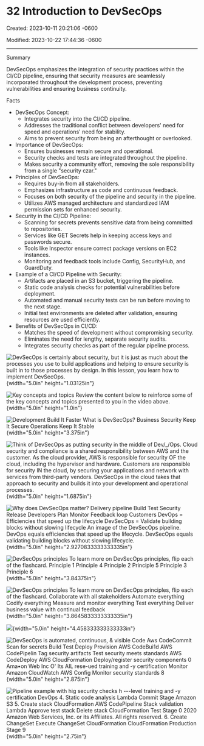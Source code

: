 # 32 Introduction to DevSecOps

Created: 2023-10-11 20:21:06 -0600

Modified: 2023-10-22 17:44:36 -0600

---

Summary

DevSecOps emphasizes the integration of security practices within the CI/CD pipeline, ensuring that security measures are seamlessly incorporated throughout the development process, preventing vulnerabilities and ensuring business continuity.

Facts

- DevSecOps Concept:
  - Integrates security into the CI/CD pipeline.
  - Addresses the traditional conflict between developers' need for speed and operations' need for stability.
  - Aims to prevent security from being an afterthought or overlooked.
- Importance of DevSecOps:
  - Ensures businesses remain secure and operational.
  - Security checks and tests are integrated throughout the pipeline.
  - Makes security a community effort, removing the sole responsibility from a single "security czar."
- Principles of DevSecOps:
  - Requires buy-in from all stakeholders.
  - Emphasizes infrastructure as code and continuous feedback.
  - Focuses on both security of the pipeline and security in the pipeline.
  - Utilizes AWS managed architecture and standardized IAM permission sets for enhanced security.
- Security in the CI/CD Pipeline:
  - Scanning for secrets prevents sensitive data from being committed to repositories.
  - Services like GET Secrets help in keeping access keys and passwords secure.
  - Tools like Inspector ensure correct package versions on EC2 instances.
  - Monitoring and feedback tools include Config, SecurityHub, and GuardDuty.
- Example of a CI/CD Pipeline with Security:
  - Artifacts are placed in an S3 bucket, triggering the pipeline.
  - Static code analysis checks for potential vulnerabilities before deployment.
  - Automated and manual security tests can be run before moving to the next stage.
  - Initial test environments are deleted after validation, ensuring resources are used efficiently.
- Benefits of DevSecOps in CI/CD:
  - Matches the speed of development without compromising security.
  - Eliminates the need for lengthy, separate security audits.
  - Integrates security checks as part of the regular pipeline process.





![DevSecOps is certainly about security, but it is just as much about the processes you use to build applications and helping to ensure security is built in to those processes by design. In this lesson, you learn how to implement DevSecOps. ](../../../media/AWS-DevOps-Module-10-32-Introduction-to-DevSecOps-image1.png){width="5.0in" height="1.03125in"}



![Key concepts and topics Review the content below to reinforce some of the key concepts and topics presented to you in the video above. ](../../../media/AWS-DevOps-Module-10-32-Introduction-to-DevSecOps-image2.png){width="5.0in" height="1.0in"}



![Development Build It Faster What is DevSecOps? Business Security Keep It Secure Operations Keep It Stable ](../../../media/AWS-DevOps-Module-10-32-Introduction-to-DevSecOps-image3.png){width="5.0in" height="3.375in"}



![Think of DevSecOps as putting security in the middle of Dev/_/Ops. Cloud security and compliance is a shared responsibility between AWS and the customer. As the cloud provider, AWS is responsible for security OF the cloud, including the hypervisor and hardware. Customers are responsible for security IN the cloud, by securing your applications and network with services from third-party vendors. DevSecOps in the cloud takes that approach to security and builds it into your development and operational processes. ](../../../media/AWS-DevOps-Module-10-32-Introduction-to-DevSecOps-image4.png){width="5.0in" height="1.6875in"}



![Why does DevSecOps matter? Delivery pipeline Build Test Security Release Developers Plan Monitor Feedback loop Customers DevOps = Efficiencies that speed up the lifecycle DevSecOps = Validate building blocks without slowing lifecycle An image of the DevSecOps pipeline. DevOps equals efficiencies that speed up the lifecycle. DevSecOps equals validating building blocks without slowing lifecycle. ](../../../media/AWS-DevOps-Module-10-32-Introduction-to-DevSecOps-image5.png){width="5.0in" height="2.9270833333333335in"}



![DevSecOps principles To learn more on DevSecOps principles, flip each of the flashcard. Principle 1 Principle 4 Principle 2 Principle 5 Principle 3 Principle 6 ](../../../media/AWS-DevOps-Module-10-32-Introduction-to-DevSecOps-image6.png){width="5.0in" height="3.84375in"}



![DevSecOps principles To learn more on DevSecOps principles, flip each of the flashcard. Collaborate with all stakeholders Automate everything Codify everything Measure and monitor everything Test everything Deliver business value with continual feedback ](../../../media/AWS-DevOps-Module-10-32-Introduction-to-DevSecOps-image7.png){width="5.0in" height="3.8645833333333335in"}





![](../../../media/AWS-DevOps-Module-10-32-Introduction-to-DevSecOps-image8.png){width="5.0in" height="4.458333333333333in"}





![DevSecOps is automated, continuous, & visible Code Aws CodeCommit Scan for secrets Build Test Deploy Provision AWS CodeBui1d AWS CodePipelin Tag security artifacts Test security meets standards AWS CodeDeploy AWS CloudFormation Deploy/register security components 0 Ama•on Web Inc O' Its AIL rese-ued training and -y certification Monitor Amazon CloudWatch AWS Config Monitor security standards 8 ](../../../media/AWS-DevOps-Module-10-32-Introduction-to-DevSecOps-image9.png){width="5.0in" height="2.875in"}







![Pipeline example with hig security checks h ---level training and -y certification DevOps 4. Static code analysis Lambda Commit Stage Amazon S3 5. Create stack CloudFormation AWS CodePipeline Stack validation Lambda Approve test stack Delete stack CloudFormation Test Stage 0 2020 Amazon Web Services, Inc. or its Affiliates. All rights reserved. 6. Create ChangeSet Execute ChangeSet CloudFormation CloudFormation Production Stage 9 ](../../../media/AWS-DevOps-Module-10-32-Introduction-to-DevSecOps-image10.png){width="5.0in" height="2.75in"}
















